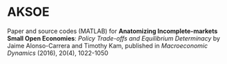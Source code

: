 # AKSOE

Paper and source codes (MATLAB) for **Anatomizing Incomplete-markets Small Open Economies**: *Policy Trade-offs and Equilibrium Determinacy* by Jaime Alonso-Carrera and Timothy Kam, published in *Macroeconomic Dynamics* (2016), 20(4), 1022-1050
